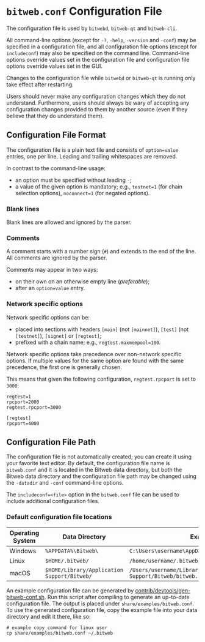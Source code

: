 # `bitweb.conf` Configuration File

The configuration file is used by `bitwebd`, `bitweb-qt` and `bitweb-cli`.

All command-line options (except for `-?`, `-help`, `-version` and `-conf`) may be specified in a configuration file, and all configuration file options (except for `includeconf`) may also be specified on the command line. Command-line options override values set in the configuration file and configuration file options override values set in the GUI.

Changes to the configuration file while `bitwebd` or `bitweb-qt` is running only take effect after restarting.

Users should never make any configuration changes which they do not understand. Furthermore, users should always be wary of accepting any configuration changes provided to them by another source (even if they believe that they do understand them).

## Configuration File Format

The configuration file is a plain text file and consists of `option=value` entries, one per line. Leading and trailing whitespaces are removed.

In contrast to the command-line usage:
- an option must be specified without leading `-`;
- a value of the given option is mandatory; e.g., `testnet=1` (for chain selection options), `noconnect=1` (for negated options).

### Blank lines

Blank lines are allowed and ignored by the parser.

### Comments

A comment starts with a number sign (`#`) and extends to the end of the line. All comments are ignored by the parser.

Comments may appear in two ways:
- on their own on an otherwise empty line (_preferable_);
- after an `option=value` entry.

### Network specific options

Network specific options can be:
- placed into sections with headers `[main]` (not `[mainnet]`), `[test]` (not `[testnet]`), `[signet]` or `[regtest]`;
- prefixed with a chain name; e.g., `regtest.maxmempool=100`.

Network specific options take precedence over non-network specific options.
If multiple values for the same option are found with the same precedence, the
first one is generally chosen.

This means that given the following configuration, `regtest.rpcport` is set to `3000`:

```
regtest=1
rpcport=2000
regtest.rpcport=3000

[regtest]
rpcport=4000
```

## Configuration File Path

The configuration file is not automatically created; you can create it using your favorite text editor. By default, the configuration file name is `bitweb.conf` and it is located in the Bitweb data directory, but both the Bitweb data directory and the configuration file path may be changed using the `-datadir` and `-conf` command-line options.

The `includeconf=<file>` option in the `bitweb.conf` file can be used to include additional configuration files.

### Default configuration file locations

Operating System | Data Directory | Example Path
-- | -- | --
Windows | `%APPDATA%\Bitweb\` | `C:\Users\username\AppData\Roaming\Bitweb\bitweb.conf`
Linux | `$HOME/.bitweb/` | `/home/username/.bitweb/bitweb.conf`
macOS | `$HOME/Library/Application Support/Bitweb/` | `/Users/username/Library/Application Support/Bitweb/bitweb.conf`

An example configuration file can be generated by [contrib/devtools/gen-bitweb-conf.sh](../contrib/devtools/gen-bitweb-conf.sh).
Run this script after compiling to generate an up-to-date configuration file.
The output is placed under `share/examples/bitweb.conf`.
To use the generated configuration file, copy the example file into your data directory and edit it there, like so:

```
# example copy command for linux user
cp share/examples/bitweb.conf ~/.bitweb
```
